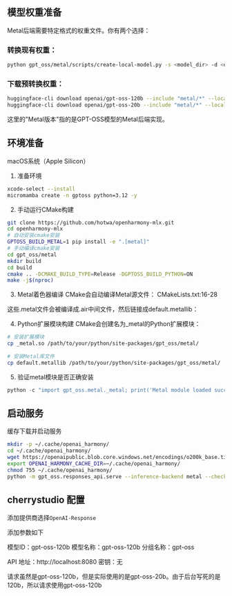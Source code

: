 ## 模型权重准备

Metal后端需要特定格式的权重文件。你有两个选择：

### 转换现有权重：

```bash
python gpt_oss/metal/scripts/create-local-model.py -s <model_dir> -d <output_file>
```

### 下载预转换权重：

```bash
huggingface-cli download openai/gpt-oss-120b --include "metal/*" --local-dir gpt-oss-120b/metal/  
huggingface-cli download openai/gpt-oss-20b --include "metal/*" --local-dir gpt-oss-20b/metal/
```

这里的"Metal版本"指的是GPT-OSS模型的Metal后端实现。


## 环境准备

macOS系统（Apple Silicon）

1. 准备环境

```bash
xcode-select --install
micromamba create -n gptoss python=3.12 -y
```

2. 手动运行CMake构建

```bash
git clone https://github.com/hotwa/openharmony-mlx.git
cd openharmony-mlx
# 自动安装cmake安装
GPTOSS_BUILD_METAL=1 pip install -e ".[metal]"
# 手动编译cmake安装
cd gpt_oss/metal  
mkdir build  
cd build  
cmake .. -DCMAKE_BUILD_TYPE=Release -DGPTOSS_BUILD_PYTHON=ON  
make -j$(nproc)
```

3. Metal着色器编译
CMake会自动编译Metal源文件： CMakeLists.txt:16-28

这些.metal文件会被编译成.air中间文件，然后链接成default.metallib：

4. Python扩展模块构建
CMake会创建名为_metal的Python扩展模块：

```bash
# 安装扩展模块  
cp _metal.so /path/to/your/python/site-packages/gpt_oss/metal/  
  
# 安装Metal库文件    
cp default.metallib /path/to/your/python/site-packages/gpt_oss/metal/
```

5. 验证metal模块是否正确安装

```python
python -c "import gpt_oss.metal._metal; print('Metal module loaded successfully')"
```

## 启动服务

缓存下载并启动服务

```bash
mkdir -p ~/.cache/openai_harmony/
cd ~/.cache/openai_harmony/
wget https://openaipublic.blob.core.windows.net/encodings/o200k_base.tiktoken
export OPENAI_HARMONY_CACHE_DIR=~/.cache/openai_harmony/
chmod 755 ~/.cache/openai_harmony/
python -m gpt_oss.responses_api.serve --inference-backend metal --checkpoint /Volumes/long990max/gpustack_data/openai/gpt-oss-20b/metal/model.bin --host 0.0.0.0 --port 8080
```

## cherrystudio 配置

添加提供商选择`OpenAI-Response`

添加参数如下

模型ID：gpt-oss-120b
模型名称：gpt-oss-120b
分组名称：gpt-oss

API 地址：http://localhost:8080
密钥：无

请求虽然是gpt-oss-120b，但是实际使用的是gpt-oss-20b。由于后台写死的是120b，所以请求使用gpt-oss-120b